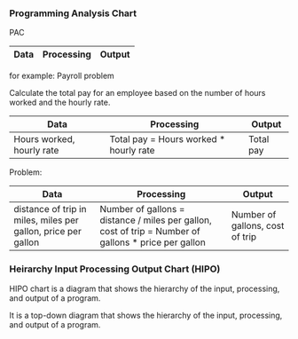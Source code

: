 ### Programming Analysis Chart

PAC

| Data | Processing | Output |
| ---- | ---------- | ------ |

for example: Payroll problem

Calculate the total pay for an employee based on the number of hours worked and the hourly rate.

| Data                      | Processing                              | Output    |
| ------------------------- | --------------------------------------- | --------- |
| Hours worked, hourly rate | Total pay = Hours worked \* hourly rate | Total pay |

Problem:

| Data                                                          | Processing                                                                                            | Output                          |
| ------------------------------------------------------------- | ----------------------------------------------------------------------------------------------------- | ------------------------------- |
| distance of trip in miles, miles per gallon, price per gallon | Number of gallons = distance / miles per gallon, cost of trip = Number of gallons \* price per gallon | Number of gallons, cost of trip |

### Heirarchy Input Processing Output Chart (HIPO)

HIPO chart is a diagram that shows the hierarchy of the input, processing, and output of a program.

It is a top-down diagram that shows the hierarchy of the input, processing, and output of a program.

